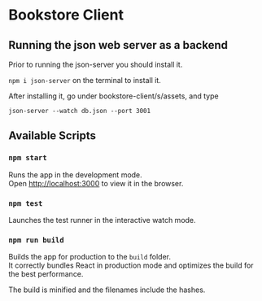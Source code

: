 # Bookstore Client

## Running the json web server as a backend

Prior to running the json-server you should install it.

`npm i json-server` on the terminal to install it.

After installing it, go under bookstore-client/s/assets, and type

`json-server --watch db.json --port 3001`

## Available Scripts

### `npm start`

Runs the app in the development mode.<br />
Open [http://localhost:3000](http://localhost:3000) to view it in the browser.

### `npm test`

Launches the test runner in the interactive watch mode.<br />

### `npm run build`

Builds the app for production to the `build` folder.<br />
It correctly bundles React in production mode and optimizes the build for the best performance.

The build is minified and the filenames include the hashes.<br />
